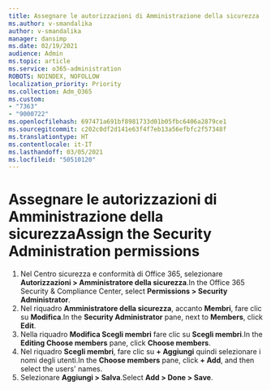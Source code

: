 ```yaml
---
title: Assegnare le autorizzazioni di Amministrazione della sicurezza
ms.author: v-smandalika
author: v-smandalika
manager: dansimp
ms.date: 02/19/2021
audience: Admin
ms.topic: article
ms.service: o365-administration
ROBOTS: NOINDEX, NOFOLLOW
localization_priority: Priority
ms.collection: Adm_O365
ms.custom:
- "7363"
- "9000722"
ms.openlocfilehash: 697471a691bf8981733d01b05fbc6406a2879ce1
ms.sourcegitcommit: c202c0df2d141e63f4f7eb13a56efbfc2f57348f
ms.translationtype: HT
ms.contentlocale: it-IT
ms.lasthandoff: 03/05/2021
ms.locfileid: "50510120"
---
```

# <a name="assign-the-security-administration-permissions"></a><span data-ttu-id="32db4-102">Assegnare le autorizzazioni di Amministrazione della sicurezza</span><span class="sxs-lookup"><span data-stu-id="32db4-102">Assign the Security Administration permissions</span></span>

1. <span data-ttu-id="32db4-103">Nel Centro sicurezza e conformità di Office 365, selezionare **Autorizzazioni > Amministratore della sicurezza**.</span><span class="sxs-lookup"><span data-stu-id="32db4-103">In the Office 365 Security & Compliance Center, select **Permissions > Security Administrator**.</span></span>
2. <span data-ttu-id="32db4-104">Nel riquadro **Amministratore della sicurezza**, accanto **Membri**, fare clic su **Modifica**.</span><span class="sxs-lookup"><span data-stu-id="32db4-104">In the **Security Administrator** pane, next to **Members**, click **Edit**.</span></span>
3. <span data-ttu-id="32db4-105">Nella riquadro **Modifica Scegli membri** fare clic su **Scegli membri**.</span><span class="sxs-lookup"><span data-stu-id="32db4-105">In the **Editing Choose members** pane, click **Choose members**.</span></span>
4. <span data-ttu-id="32db4-106">Nel riquadro **Scegli membri**, fare clic su **+ Aggiungi** quindi selezionare i nomi degli utenti.</span><span class="sxs-lookup"><span data-stu-id="32db4-106">In the **Choose members** pane, click **+ Add**, and then select the users' names.</span></span>
5. <span data-ttu-id="32db4-107">Selezionare **Aggiungi > Salva**.</span><span class="sxs-lookup"><span data-stu-id="32db4-107">Select **Add > Done > Save**.</span></span>

